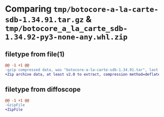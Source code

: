 # Comparing `tmp/botocore-a-la-carte-sdb-1.34.91.tar.gz` & `tmp/botocore_a_la_carte_sdb-1.34.92-py3-none-any.whl.zip`

## filetype from file(1)

```diff
@@ -1 +1 @@
-gzip compressed data, was "botocore-a-la-carte-sdb-1.34.91.tar", last modified: Thu Apr 25 01:03:51 2024, max compression
+Zip archive data, at least v2.0 to extract, compression method=deflate
```

## filetype from diffoscope

```diff
@@ -1 +1 @@
-GzipFile
+ZipFile
```

